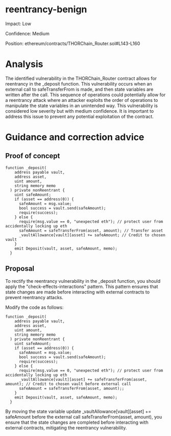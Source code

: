 # reentrancy-benign

Impact: Low

Confidence: Medium

Position: ethereum/contracts/THORChain_Router.sol#L143-L160

# Analysis

The identified vulnerability in the THORChain_Router contract allows for reentrancy in the _deposit function. This vulnerability occurs when an external call to safeTransferFrom is made, and then state variables are written after the call. This sequence of operations could potentially allow for a reentrancy attack where an attacker exploits the order of operations to manipulate the state variables in an unintended way. This vulnerability is considered low severity but with medium confidence. It is important to address this issue to prevent any potential exploitation of the contract.

# Guidance and correction advice
## Proof of concept  
```
function _deposit(
    address payable vault,
    address asset,
    uint amount,
    string memory memo
  ) private nonReentrant {
    uint safeAmount;
    if (asset == address(0)) {
      safeAmount = msg.value;
      bool success = vault.send(safeAmount);
      require(success);
    } else {
      require(msg.value == 0, "unexpected eth"); // protect user from accidentally locking up eth
      safeAmount = safeTransferFrom(asset, amount); // Transfer asset
      _vaultAllowance[vault][asset] += safeAmount; // Credit to chosen vault
    }
    emit Deposit(vault, asset, safeAmount, memo);
  }

```

## Proposal 
To rectify the reentrancy vulnerability in the _deposit function, you should apply the "check-effects-interactions" pattern. This pattern ensures that state changes are made before interacting with external contracts to prevent reentrancy attacks.

Modify the code as follows:
```
function _deposit(
    address payable vault,
    address asset,
    uint amount,
    string memory memo
  ) private nonReentrant {
    uint safeAmount;
    if (asset == address(0)) {
      safeAmount = msg.value;
      bool success = vault.send(safeAmount);
      require(success);
    } else {
      require(msg.value == 0, "unexpected eth"); // protect user from accidentally locking up eth
      _vaultAllowance[vault][asset] += safeTransferFrom(asset, amount); // Credit to chosen vault before external call
      safeAmount = safeTransferFrom(asset, amount);;
    }
    emit Deposit(vault, asset, safeAmount, memo);
  }
```


By moving the state variable update _vaultAllowance[vault][asset] += safeAmount before the external call safeTransferFrom(asset, amount), you ensure that the state changes are completed before interacting with external contracts, mitigating the reentrancy vulnerability.